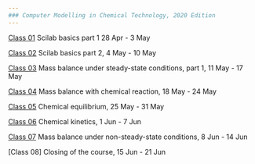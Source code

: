 ```yaml
---
### Computer Modelling in Chemical Technology, 2020 Edition
---
```


[Class 01](01/README.md) Scilab basics part 1 28 Apr - 3 May

[Class 02](02/README.md) Scilab basics part 2, 4 May - 10 May

[Class 03](03/README.md) Mass balance under steady-state conditions, part 1, 11 May - 17 May

[Class 04](04/README.md) Mass balance with chemical reaction, 18 May - 24 May

[Class 05](05/README.md) Chemical equilibrium, 25 May - 31 May

[Class 06](06/README.md) Chemical kinetics, 1 Jun - 7 Jun

[Class 07](07/README.md) Mass balance under non-steady-state conditions, 8 Jun - 14 Jun

[Class 08] Closing of the course, 15 Jun - 21 Jun
